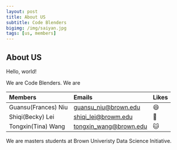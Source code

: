 ```yaml
---
layout: post
title: About US
subtitle: Code Blenders
bigimg: /img/saiyan.jpg
tags: [us, members]
---
```




## About US

Hello, world! 

We are Code Blenders. We are


|  Members  |  Emails  |  Likes  |
|:----------|:---------|:--------|
| Guansu(Frances) Niu | guansu_niu@brown.edu | :smile: |
| Shiqi(Becky) Lei | shiqi_lei@browm.edu | :cherry_blossom: |
| Tongxin(Tina) Wang | tongxin_wang@brown.edu | :cat: |

We are masters students at Brown Univeristy Data Science Initiative. 
